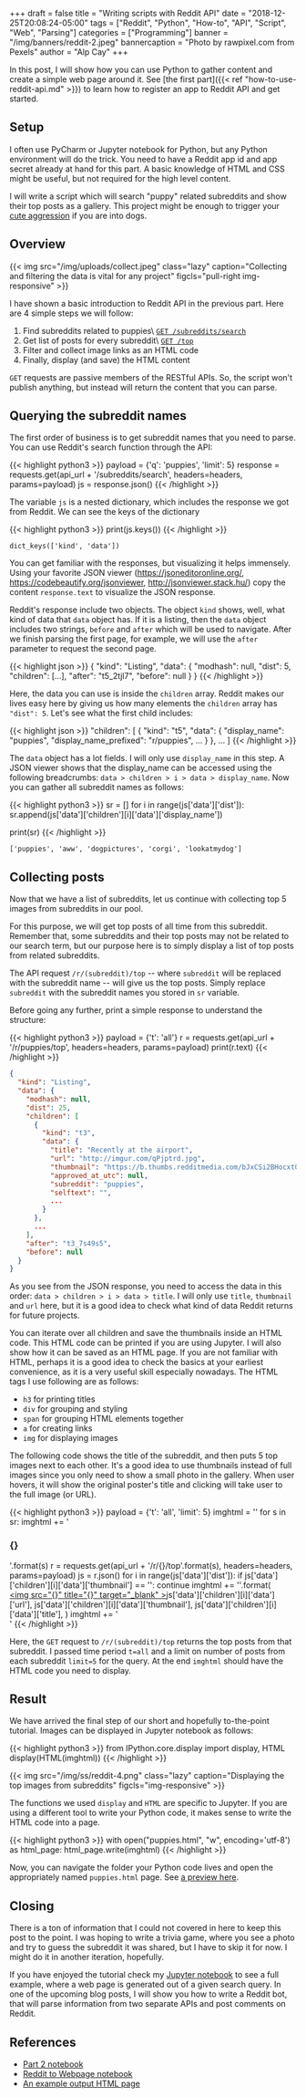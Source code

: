 +++
draft = false
title = "Writing scripts with Reddit API"
date = "2018-12-25T20:08:24-05:00"
tags = ["Reddit", "Python", "How-to", "API", "Script", "Web", "Parsing"]
categories = ["Programming"]
banner = "/img/banners/reddit-2.jpeg"
bannercaption = "Photo by rawpixel.com from Pexels"
author = "Alp Cay"
+++

In this post, I will show how you can use Python to gather content and create a simple web page around it.
See [the first part]({{< ref "how-to-use-reddit-api.md" >}}) to learn how to register an app to Reddit API and get started.

## Setup

I often use PyCharm or Jupyter notebook for Python, but any Python environment will do the trick.
You need to have a Reddit app id and app secret already at hand for this part.
A basic knowledge of HTML and CSS might be useful, but not required for the high level content.

I will write a script which will search "puppy" related subreddits and show their top posts as a gallery.
This project might be enough to trigger your [cute aggression](https://en.wikipedia.org/wiki/Cute_aggression) if you are into dogs.

## Overview

{{< img src="/img/uploads/collect.jpeg" class="lazy" caption="Collecting and filtering the data is vital for any project" figcls="pull-right img-responsive" >}}

I have shown a basic introduction to Reddit API in the previous part.
Here are 4 simple steps we will follow:

  1. Find subreddits related to puppies\\
     [`GET /subreddits/search`](https://www.reddit.com/dev/api#GET_search)
  2. Get list of posts for every subreddit\\
     [`GET /top`](https://www.reddit.com/dev/api#GET_top)
  3. Filter and collect image links as an HTML code
  4. Finally, display (and save) the HTML content

`GET` requests are passive members of the RESTful APIs.
So, the script won't publish anything, but instead will return the content that you can parse.

## Querying the subreddit names

The first order of business is to get subreddit names that you need to parse.
You can use Reddit's search function through the API:

{{< highlight python3 >}}
payload = {'q': 'puppies', 'limit': 5}
response = requests.get(api_url + '/subreddits/search', headers=headers, params=payload)
js = response.json()
{{< /highlight >}}

The variable `js` is a nested dictionary, which includes the response we got from Reddit.
We can see the keys of the dictionary

{{< highlight python3 >}}
print(js.keys())
{{< /highlight >}}

```
dict_keys(['kind', 'data'])
```

You can get familiar with the responses, but visualizing it helps immensely.
Using your favorite JSON viewer (https://jsoneditoronline.org/, https://codebeautify.org/jsonviewer, http://jsonviewer.stack.hu/) copy the content `response.text` to visualize the JSON response.

Reddit's response include two objects.
The object `kind` shows, well, what kind of data that `data` object has.
If it is a listing, then the `data` object includes two strings, `before` and `after` which will be used to navigate.
After we finish parsing the first page, for example, we will use the `after` parameter to request the second page.

{{< highlight json >}}
{
  "kind": "Listing",
  "data": {
    "modhash": null,
    "dist": 5,
    "children": [...],
    "after": "t5_2tjl7",
    "before": null
  }
}
{{< /highlight >}}

Here, the data you can use is inside the `children` array.
Reddit makes our lives easy here by giving us how many elements the `children` array has `"dist": 5`.
Let's see what the first child includes:

{{< highlight json >}}
"children": [
      {
        "kind": "t5",
        "data": {
          "display_name": "puppies",
          "display_name_prefixed": "r/puppies",
          ...
        }
      },
      ...
]
{{< /highlight >}}

The `data` object has a lot fields.
I will only use `display_name` in this step.
A JSON viewer shows that the display_name can be accessed using the following breadcrumbs: `data > children > i > data > display_name`.
Now you can gather all subreddit names as follows:

{{< highlight python3 >}}
sr = []
for i in range(js['data']['dist']):
    sr.append(js['data']['children'][i]['data']['display_name'])

print(sr)
{{< /highlight >}}

```
['puppies', 'aww', 'dogpictures', 'corgi', 'lookatmydog']
```

## Collecting posts

Now that we have a list of subreddits, let us continue with collecting top 5 images from subreddits in our pool.

For this purpose, we will get top posts of all time from this subreddit.
Remember that, some subreddits and their top posts may not be related to our search term, but our purpose here is to simply display a list of top posts from related subreddits.

The API request `/r/(subreddit)/top` -- where `subreddit` will be replaced with the subreddit name -- will give us the top posts.
Simply replace `subreddit` with the subreddit names you stored in `sr` variable.

Before going any further, print a simple response to understand the structure:

{{< highlight python3 >}}
payload = {'t': 'all'}
r = requests.get(api_url + '/r/puppies/top', headers=headers, params=payload)
print(r.text)
{{< /highlight >}}

``` json
{
  "kind": "Listing",
  "data": {
    "modhash": null,
    "dist": 25,
    "children": [
      {
        "kind": "t3",
        "data": {
          "title": "Recently at the airport",
          "url": "http://imgur.com/qPjptrd.jpg",
          "thumbnail": "https://b.thumbs.redditmedia.com/bJxCSi2BHocxt0RlUvfk2ibVIKhpniqFL7_j-sCEs-Y.jpg",
          "approved_at_utc": null,
          "subreddit": "puppies",
          "selftext": "",
          ...
        }
      },
      ...
    ],
    "after": "t3_7s49s5",
    "before": null
  }
}
```

As you see from the JSON response, you need to access the data in this order: `data > children > i > data > title`.
I will only use `title`, `thumbnail` and `url` here, but it is a good idea to check what kind of data Reddit returns for future projects.

You can iterate over all children and save the thumbnails inside an HTML code.
This HTML code can be printed if you are using Jupyter.
I will also show how it can be saved as an HTML page.
If you are not familiar with HTML, perhaps it is a good idea to check the basics at your earliest convenience, as it is a very useful skill especially nowadays.
The HTML tags I use following are as follows:

  - `h3` for printing titles
  - `div` for grouping and styling
  - `span` for grouping HTML elements together
  - `a` for creating links
  - `img` for displaying images

The following code shows the title of the subreddit, and then puts 5 top images next to each other.
It's a good idea to use thumbnails instead of full images since you only need to show a small photo in the gallery.
When user hovers, it will show the original poster's title and clicking will take user to the full image (or URL).

{{< highlight python3 >}}
payload = {'t': 'all', 'limit': 5}
imghtml = ''
for s in sr:
    imghtml += '<h3 style="clear:both">{}</h3><div>'.format(s)
    r = requests.get(api_url + '/r/{}/top'.format(s), headers=headers, params=payload)
    js = r.json()
    for i in range(js['data']['dist']):
        if js['data']['children'][i]['data']['thumbnail'] == '':
            continue
        imghtml += '<span style="float:left"><a href="{}"><img src="{}" title="{}" target="_blank" \></a></span>'.format(
            js['data']['children'][i]['data']['url'],
            js['data']['children'][i]['data']['thumbnail'],
            js['data']['children'][i]['data']['title'],
        )
    imghtml += '</div>'
{{< /highlight >}}

Here, the `GET` request to `/r/(subreddit)/top` returns the top posts from that subreddit.
I passed time period `t=all` and a limit on number of posts from each subreddit `limit=5` for the query.
At the end `imghtml` should have the HTML code you need to display.

## Result

We have arrived the final step of our short and hopefully to-the-point tutorial.
Images can be displayed in Jupyter notebook as follows:

{{< highlight python3 >}}
from IPython.core.display import display, HTML
display(HTML(imghtml))
{{< /highlight >}}

{{< img src="/img/ss/reddit-4.png" class="lazy" caption="Displaying the top images from subreddits" figcls="img-responsive" >}}

The functions we used `display` and `HTML` are specific to Jupyter.
If you are using a different tool to write your Python code, it makes sense to write the HTML code into a page.

{{< highlight python3 >}}
with open("puppies.html", "w", encoding='utf-8') as html_page:
    html_page.write(imghtml)
{{< /highlight >}}

Now, you can navigate the folder your Python code lives and open the appropriately named `puppies.html` page.
See [a preview here](http://htmlpreview.github.io/?https://github.com/alpscode/notebooks/blob/master/reddit-api/puppies.html).

## Closing

There is a ton of information that I could not covered in here to keep this post to the point.
I was hoping to write a trivia game, where you see a photo and try to guess the subreddit it was shared, but I have to skip it for now.
I might do it in another iteration, hopefully.

If you have enjoyed the tutorial check my [Jupyter notebook](https://nbviewer.jupyter.org/github/alpscode/notebooks/blob/master/reddit-api/Reddit-to-Webpage.ipynb) to see a full example, where a web page is generated out of a given search query.
In one of the upcoming blog posts, I will show you how to write a Reddit bot, that will parse information from two separate APIs and post comments on Reddit.

## References

  - [Part 2 notebook](https://nbviewer.jupyter.org/github/alpscode/notebooks/blob/master/reddit-api/RedditAPI-2.ipynb)
  - [Reddit to Webpage notebook](https://nbviewer.jupyter.org/github/alpscode/notebooks/blob/master/reddit-api/Reddit-to-Webpage.ipynb)
  - [An example output HTML page](http://htmlpreview.github.io/?https://github.com/alpscode/notebooks/blob/master/reddit-api/puppies.html)

